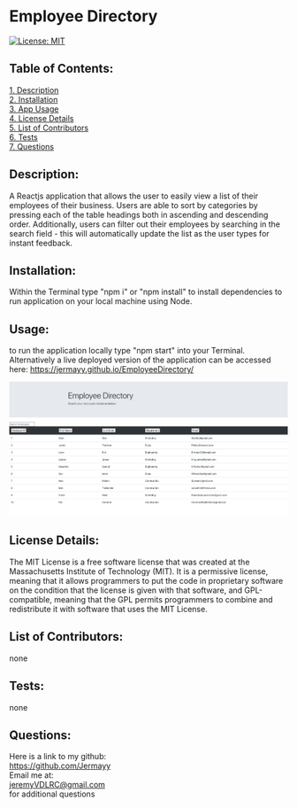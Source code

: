 # Employee Directory
[![License: MIT](https://img.shields.io/badge/License-MIT-yellow.svg)](https://opensource.org/licenses/MIT)  
 ## Table of Contents:  
[1. Description](#Description)  
[2. Installation](#Installation)  
[3. App Usage](#Usage)  
[4. License Details](#License-Details)  
[5. List of Contributors](#List-of-Contributors)  
[6. Tests](#Tests)  
[7. Questions](#Questions)  

## Description:
A Reactjs application that allows the user to easily view a list of their employees of their business. Users are able to sort by categories by pressing each of the table headings both in ascending and descending order. Additionally, users can filter out their employees by searching in the search field - this will automatically update the list as the user types for instant feedback.


## Installation:
Within the Terminal type "npm i" or "npm install" to install dependencies to run application on your local machine using Node.

## Usage:
to run the application locally type "npm start" into your Terminal. Alternatively a live deployed version of the application can be accessed here:  https://jermayy.github.io/EmployeeDirectory/

![](/screenshots/2.png)


## License Details:  
  
 The MIT License is a free software license that was created at the Massachusetts Institute of Technology (MIT). It is a permissive license, meaning that it allows programmers to put the code in proprietary software on the condition that the license is given with that software, and GPL-compatible, meaning that the GPL permits programmers to combine and redistribute it with software that uses the MIT License.  
 
## List of Contributors: 
none
 
## Tests: 
none
## Questions:
 Here is a link to my github:  
https://github.com/Jermayy  
 Email me at:  
jeremyVDLRC@gmail.com  
for additional questions 



